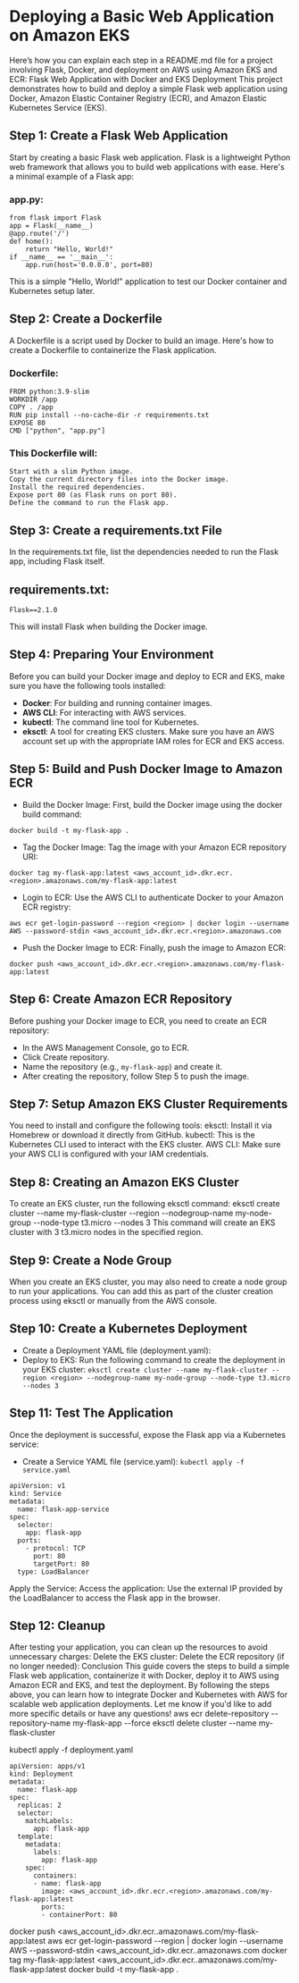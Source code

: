# Deploying a Basic Web Application on Amazon EKS

Here’s how you can explain each step in a README.md file for a project involving Flask, Docker, and deployment on AWS using Amazon EKS and ECR:
Flask Web Application with Docker and EKS Deployment
This project demonstrates how to build and deploy a simple Flask web application using Docker, Amazon Elastic Container Registry (ECR), and Amazon Elastic Kubernetes Service (EKS).

## Step 1: Create a Flask Web Application
Start by creating a basic Flask web application. Flask is a lightweight Python web framework that allows you to build web applications with ease. 
Here's a minimal example of a Flask app:
### app.py:
```
from flask import Flask
app = Flask(__name__)
@app.route('/')
def home():
    return "Hello, World!"
if __name__ == '__main__':
    app.run(host='0.0.0.0', port=80)
```
This is a simple "Hello, World!" application to test our Docker container and Kubernetes setup later.
## Step 2: Create a Dockerfile
A Dockerfile is a script used by Docker to build an image. Here's how to create a Dockerfile to containerize the Flask application.
### Dockerfile:
```
FROM python:3.9-slim 
WORKDIR /app
COPY . /app
RUN pip install --no-cache-dir -r requirements.txt
EXPOSE 80
CMD ["python", "app.py"]
```
### This Dockerfile will:
    Start with a slim Python image.
    Copy the current directory files into the Docker image.
    Install the required dependencies.
    Expose port 80 (as Flask runs on port 80).
    Define the command to run the Flask app.
## Step 3: Create a requirements.txt File
In the requirements.txt file, list the dependencies needed to run the Flask app, including Flask itself.
## requirements.txt:
```
Flask==2.1.0
```
This will install Flask when building the Docker image.
## Step 4: Preparing Your Environment
Before you can build your Docker image and deploy to ECR and EKS, make sure you have the following tools installed:
- **Docker**: For building and running container images.
- **AWS CLI**: For interacting with AWS services.
- **kubectl**: The command line tool for Kubernetes.
- **eksctl**: A tool for creating EKS clusters.
Make sure you have an AWS account set up with the appropriate IAM roles for ECR and EKS access.
## Step 5: Build and Push Docker Image to Amazon ECR
- Build the Docker Image: First, build the Docker image using the docker build command:
```
docker build -t my-flask-app .
```
- Tag the Docker Image: Tag the image with your Amazon ECR repository URI:
```
docker tag my-flask-app:latest <aws_account_id>.dkr.ecr.<region>.amazonaws.com/my-flask-app:latest
```
- Login to ECR: Use the AWS CLI to authenticate Docker to your Amazon ECR registry:
```
aws ecr get-login-password --region <region> | docker login --username AWS --password-stdin <aws_account_id>.dkr.ecr.<region>.amazonaws.com
```
- Push the Docker Image to ECR: Finally, push the image to Amazon ECR:
```
docker push <aws_account_id>.dkr.ecr.<region>.amazonaws.com/my-flask-app:latest
```
## Step 6: Create Amazon ECR Repository
Before pushing your Docker image to ECR, you need to create an ECR repository:
- In the AWS Management Console, go to ECR.
- Click Create repository.
- Name the repository (e.g., ```my-flask-app```) and create it.
- After creating the repository, follow Step 5 to push the image.
## Step 7: Setup Amazon EKS Cluster Requirements
You need to install and configure the following tools:
eksctl: Install it via Homebrew or download it directly from GitHub.
kubectl: This is the Kubernetes CLI used to interact with the EKS cluster.
AWS CLI: Make sure your AWS CLI is configured with your IAM credentials.
## Step 8: Creating an Amazon EKS Cluster
To create an EKS cluster, run the following eksctl command:
eksctl create cluster --name my-flask-cluster --region <region> --nodegroup-name my-node-group --node-type t3.micro --nodes 3
This command will create an EKS cluster with 3 t3.micro nodes in the specified region.
## Step 9: Create a Node Group
When you create an EKS cluster, you may also need to create a node group to run your applications. You can add this as part of the cluster creation process using eksctl or manually from the AWS console.
## Step 10: Create a Kubernetes Deployment
- Create a Deployment YAML file (deployment.yaml):
- Deploy to EKS: Run the following command to create the deployment in your EKS cluster:
```eksctl create cluster --name my-flask-cluster --region <region> --nodegroup-name my-node-group --node-type t3.micro --nodes 3 ```
## Step 11: Test The Application
Once the deployment is successful, expose the Flask app via a Kubernetes service:
- Create a Service YAML file (service.yaml): ``` kubectl apply -f service.yaml ```

```
apiVersion: v1
kind: Service
metadata:
  name: flask-app-service
spec:
  selector:
    app: flask-app
  ports:
    - protocol: TCP
      port: 80
      targetPort: 80
  type: LoadBalancer
```
Apply the Service:
Access the application: Use the external IP provided by the LoadBalancer to access the Flask app in the browser.
## Step 12: Cleanup
After testing your application, you can clean up the resources to avoid unnecessary charges:
Delete the EKS cluster:
Delete the ECR repository (if no longer needed):
Conclusion
This guide covers the steps to build a simple Flask web application, containerize it with Docker, deploy it to AWS using Amazon ECR and EKS, and test the deployment. By following the steps above, you can learn how to integrate Docker and Kubernetes with AWS for scalable web application deployments.
Let me know if you'd like to add more specific details or have any questions!
aws ecr delete-repository --repository-name my-flask-app --force
eksctl delete cluster --name my-flask-cluster

kubectl apply -f deployment.yaml
```
apiVersion: apps/v1
kind: Deployment
metadata:
  name: flask-app
spec:
  replicas: 2
  selector:
    matchLabels:
      app: flask-app
  template:
    metadata:
      labels:
        app: flask-app
    spec:
      containers:
      - name: flask-app
        image: <aws_account_id>.dkr.ecr.<region>.amazonaws.com/my-flask-app:latest
        ports:
        - containerPort: 80
```
docker push <aws_account_id>.dkr.ecr.<region>.amazonaws.com/my-flask-app:latest
aws ecr get-login-password --region <region> | docker login --username AWS --password-stdin <aws_account_id>.dkr.ecr.<region>.amazonaws.com
docker tag my-flask-app:latest <aws_account_id>.dkr.ecr.<region>.amazonaws.com/my-flask-app:latest
docker build -t my-flask-app .

